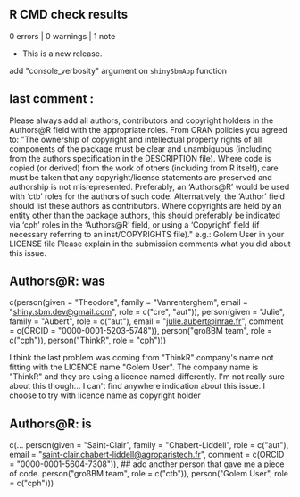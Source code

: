 ## R CMD check results

0 errors | 0 warnings | 1 note

* This is a new release.

add "console_verbosity" argument on `shinySbmApp` function


## last comment :

Please always add all authors, contributors and copyright holders in the
Authors@R field with the appropriate roles.
 From CRAN policies you agreed to:
"The ownership of copyright and intellectual property rights of all
components of the package must be clear and unambiguous (including from
the authors specification in the DESCRIPTION file). Where code is copied
(or derived) from the work of others (including from R itself), care
must be taken that any copyright/license statements are preserved and
authorship is not misrepresented.
Preferably, an ‘Authors@R’ would be used with ‘ctb’ roles for the
authors of such code. Alternatively, the ‘Author’ field should list
these authors as contributors. Where copyrights are held by an entity
other than the package authors, this should preferably be indicated via
‘cph’ roles in the ‘Authors@R’ field, or using a ‘Copyright’ field (if
necessary referring to an inst/COPYRIGHTS file)."
e.g.: Golem User in your LICENSE file
Please explain in the submission comments what you did about this issue.


## Authors@R:  was

  c(person(given = "Theodore", family = "Vanrenterghem", 
           email = "shiny.sbm.dev@gmail.com", role = c("cre", "aut")),
    person(given = "Julie", family = "Aubert", role = c("aut"),
           email = "julie.aubert@inrae.fr",
           comment = c(ORCID = "0000-0001-5203-5748")),
    person("großBM team", role = c("cph")),
    person("ThinkR", role = "cph")))

I think the last problem was coming from "ThinkR" company's name not fitting with the LICENCE name "Golem User".
The company name is "ThinkR" and they are using a licence named differently. I'm not really sure about this though... I can't find anywhere indication about this issue. I choose to try with licence name as copyright holder 

## Authors@R: is

  c(...
    person(given = "Saint-Clair", family = "Chabert-Liddell", role = c("aut"),
           email = "saint-clair.chabert-liddell@agroparistech.fr",
           comment = c(ORCID = "0000-0001-5604-7308")), ## add another person that gave me a piece of code.
    person("großBM team", role = c("ctb")), 
    person("Golem User", role = c("cph")))
    
    
    
    
